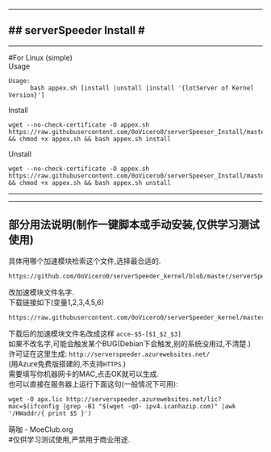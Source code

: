 -----------------------------   
#\#  serverSpeeder Install  \#    
-----------------------------      
----------------------------- 
#For Linux (simple)   
Usage    
```
Usage:     
      bash appex.sh [install |unstall |install '{lotServer of Kernel Version}']     
```
Install
```
wget --no-check-certificate -O appex.sh https://raw.githubusercontent.com/0oVicero0/serverSpeeser_Install/master/appex.sh && chmod +x appex.sh && bash appex.sh install

```    
Unstall    
```
wget --no-check-certificate -O appex.sh https://raw.githubusercontent.com/0oVicero0/serverSpeeser_Install/master/appex.sh && chmod +x appex.sh && bash appex.sh unstall

```  
----------------------------- 
-----------------------------
部分用法说明(制作一键脚本或手动安装,仅供学习测试使用)
-----------------------------
具体用哪个加速模块检索这个文件,选择最合适的.         
```
https://github.com/0oVicero0/serverSpeeder_kernel/blob/master/serverSpeeder.txt
```
改加速模块文件名字.       
下载链接如下(变量$1,$2,$3,$4,$5,$6)   
```
https://raw.githubusercontent.com/0oVicero0/serverSpeeder_kernel/master/$1/$2/$3/$4/$5/$6
```
下载后的加速模块文件名改成这样  ```acce-$5-[$1_$2_$3]```         
如果不改名字,可能会触发某个BUG(Debian下会触发,别的系统没用过,不清楚.)        
许可证在这里生成: ```http://serverspeeder.azurewebsites.net/```        
(用Azure免费版搭建的,不支持```HTTPS```.)    
需要填写你机器网卡的MAC,点击OK就可以生成.         
也可以直接在服务器上运行下面这句(一般情况下可用):
```
wget -O apx.lic http://serverspeeder.azurewebsites.net/lic?mac=$(ifconfig |grep -B1 "$(wget -qO- ipv4.icanhazip.com)" |awk '/HWaddr/{ print $5 }')

```     
萌咖 - MoeClub.org    
#仅供学习测试使用,严禁用于商业用途.
